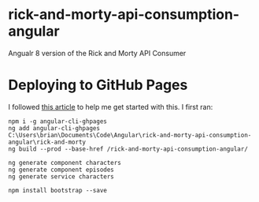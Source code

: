 # rick-and-morty-api-consumption-angular
 Angualr 8 version of the Rick and Morty API Consumer

 # Deploying to GitHub Pages
 I followed [this article](https://medium.com/@swarnakishore/deploying-angular-cli-project-to-github-pages-db49246598a1) to help me get started with this. I first ran:

```
npm i -g angular-cli-ghpages
ng add angular-cli-ghpages
C:\Users\brian\Documents\Code\Angular\rick-and-morty-api-consumption-angular\rick-and-morty
ng build --prod --base-href /rick-and-morty-api-consumption-angular/

ng generate component characters
ng generate component episodes
ng generate service characters
```

```
npm install bootstrap --save
```